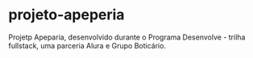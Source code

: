 # projeto-apeperia
Projetp Apeparia, desenvolvido durante o Programa Desenvolve - trilha fullstack, uma parceria Alura e Grupo Boticário.
